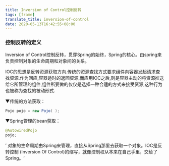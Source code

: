 ```yaml
---
title: Inversion of Control控制反转
tags: [frame]
translate_title: inversion-of-control
date: 2020-05-13T16:42:55+08:00
---
```


### 控制反转的定义

<!--more-->

Inversion of Control控制反转，贯穿Spring的始终，Spring的核心。由spring来负责控制对象的生命周期和对象间的关系。



IOC的思想是反转资源获取方向.传统的资源查找方式要求组件向容器发起请求查找资源.作为回应,容器适时的返回资源,而应用IOC之后,则是容器主动的将资源推送给它所管理的组件,组件所要做的仅仅是选择一种合适的方式来接受资源,这种行为也被称为查找的被动形式.



▼传统的方法获取：

```java
Pojo pojo = new Pojo( );
```



▼Spring管理的bean获取：

```java
@AutowiredPojo 
pojo;
```

’ 对象的生命周期由Spring来管理，直接从Spring那里去获取一个对象。IOC是反转控制 (Inversion Of Control)的缩写，就像控制权从本来在自己手里，交给了Spring。‘
